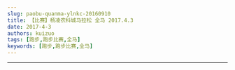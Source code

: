 ```yaml
---
slug: paobu-quanma-ylnkc-20160910
title: 【比赛】杨凌农科城马拉松 全马 2017.4.3
date: 2017-4-3
authors: kuizuo
tags: [跑步,跑步比赛,全马]
keywords: [跑步,跑步比赛,全马]
---
```

---

<!-- truncate -->
